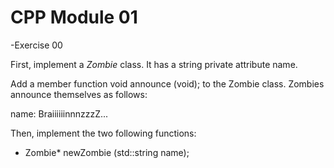 # CPP Module 01

-Exercise 00

First, implement a *Zombie* class. It has a string private attribute name.

Add a member function void announce (void)\; to the Zombie class. Zombies announce themselves as follows:

name: BraiiiiiinnnzzzZ...
  
Then, implement the two following functions:
  
- Zombie* newZombie (std::string name);

  

